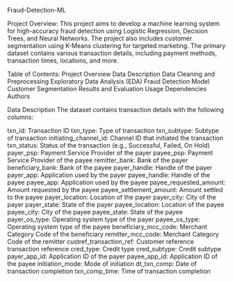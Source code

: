 Fraud-Detection-ML

Project Overview:
This project aims to develop a machine learning system for high-accuracy fraud detection using Logistic Regression, Decision Trees, and Neural Networks. The project also includes customer segmentation using K-Means clustering for targeted marketing. The primary dataset contains various transaction details, including payment methods, transaction times, locations, and more.

Table of Contents:
Project Overview
Data Description
Data Cleaning and Preprocessing
Exploratory Data Analysis (EDA)
Fraud Detection Model
Customer Segmentation
Results and Evaluation
Usage
Dependencies
Authors

Data Description
The dataset contains transaction details with the following columns:

txn_id: Transaction ID
txn_type: Type of transaction
txn_subtype: Subtype of transaction
initiating_channel_id: Channel ID that initiated the transaction
txn_status: Status of the transaction (e.g., Successful, Failed, On Hold)
payer_psp: Payment Service Provider of the payer
payee_psp: Payment Service Provider of the payee
remitter_bank: Bank of the payer
beneficiary_bank: Bank of the payee
payer_handle: Handle of the payer
payer_app: Application used by the payer
payee_handle: Handle of the payee
payee_app: Application used by the payee
payee_requested_amount: Amount requested by the payee
payee_settlement_amount: Amount settled to the payee
payer_location: Location of the payer
payer_city: City of the payer
payer_state: State of the payer
payee_location: Location of the payee
payee_city: City of the payee
payee_state: State of the payee
payer_os_type: Operating system type of the payer
payee_os_type: Operating system type of the payee
beneficiary_mcc_code: Merchant Category Code of the beneficiary
remitter_mcc_code: Merchant Category Code of the remitter
custref_transaction_ref: Customer reference transaction reference
cred_type: Credit type
cred_subtype: Credit subtype
payer_app_id: Application ID of the payer
payee_app_id: Application ID of the payee
initiation_mode: Mode of initiation
dt_txn_comp: Date of transaction completion
txn_comp_time: Time of transaction completion

